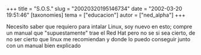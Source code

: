 +++
title = "S.O.S."
slug = "20020320195146734"
date = "2002-03-20 19:51:46"
[taxonomies]
tema = ["educacion"]
autor = ["ned_alpha"]
+++

Necesito saber que requiero para intalar Linux, soy nuevo en esto;
compre un manual que "supuestamente" trae el Red Hat pero no se si sea
cierto, de no ser cierto que linux me recomiendan y donde lo puedo
conseguir junto con un manual bien explicado

